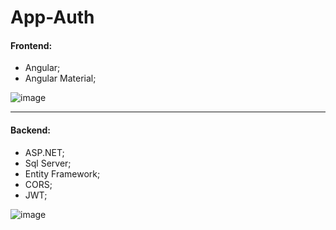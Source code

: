 # App-Auth
<h4>Frontend:</h4>
<ul>
  <li>Angular;</li>
  <li>Angular Material;</li>
</ul>

![image](https://github.com/DaviRicard0/App-Auth/assets/108695671/13dbf366-1838-4fa3-9305-1375b52bdf1c)
<hr/>
<h4>Backend:</h4>
<ul>
  <li>ASP.NET;</li>
  <li>Sql Server;</li>
  <li>Entity Framework;</li>
  <li>CORS;</li>
  <li>JWT;</li>
</ul>

![image](https://github.com/DaviRicard0/App-Auth/assets/108695671/72eaceac-8782-43d4-bac0-bf7052c0acd9)


